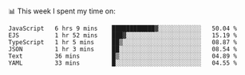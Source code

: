 📊 This week I spent my time on:
<!--START_SECTION:waka-->

```text
JavaScript   6 hrs 9 mins    ████████████▓░░░░░░░░░░░░   50.04 %
EJS          1 hr 52 mins    ███▓░░░░░░░░░░░░░░░░░░░░░   15.19 %
TypeScript   1 hr 5 mins     ██▒░░░░░░░░░░░░░░░░░░░░░░   08.87 %
JSON         1 hr 3 mins     ██░░░░░░░░░░░░░░░░░░░░░░░   08.54 %
Text         36 mins         █▒░░░░░░░░░░░░░░░░░░░░░░░   04.89 %
YAML         33 mins         █░░░░░░░░░░░░░░░░░░░░░░░░   04.55 %
```

<!--END_SECTION:waka-->

